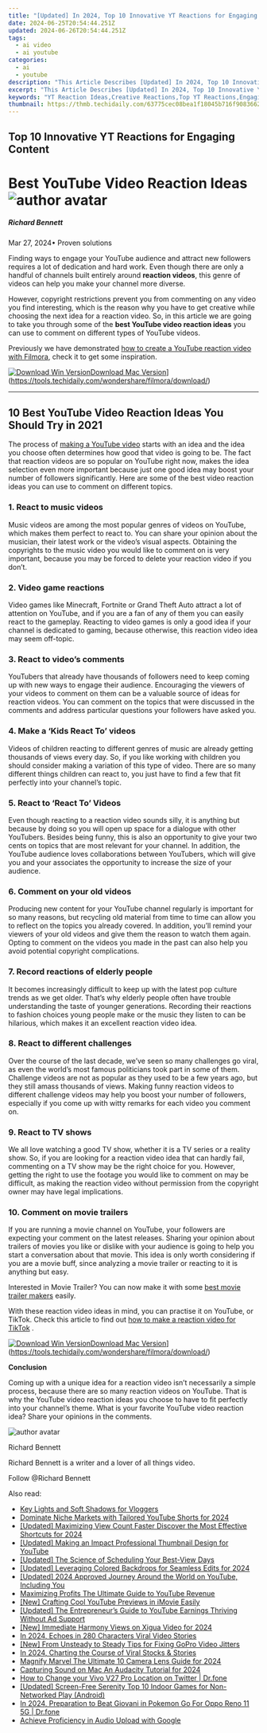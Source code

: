 ```yaml
---
title: "[Updated] In 2024, Top 10 Innovative YT Reactions for Engaging Content"
date: 2024-06-25T20:54:44.251Z
updated: 2024-06-26T20:54:44.251Z
tags:
  - ai video
  - ai youtube
categories:
  - ai
  - youtube
description: "This Article Describes [Updated] In 2024, Top 10 Innovative YT Reactions for Engaging Content"
excerpt: "This Article Describes [Updated] In 2024, Top 10 Innovative YT Reactions for Engaging Content"
keywords: "YT Reaction Ideas,Creative Reactions,Top YT Reactions,Engaging Reactions,Innovative YT Responses,Content Boosting YT,Popular YT Reactions"
thumbnail: https://thmb.techidaily.com/63775cec08bea1f18045b716f908366237290c85d227f82f60742199283d96d9.jpg
---
```


## Top 10 Innovative YT Reactions for Engaging Content

# Best YouTube Video Reaction Ideas ![author avatar](https://images.wondershare.com/filmora/article-images/richard-bennett.jpg)

##### Richard Bennett

 Mar 27, 2024• Proven solutions

Finding ways to engage your YouTube audience and attract new followers requires a lot of dedication and hard work. Even though there are only a handful of channels built entirely around **reaction videos**, this genre of videos can help you make your channel more diverse.

However, copyright restrictions prevent you from commenting on any video you find interesting, which is the reason why you have to get creative while choosing the next idea for a reaction video. So, in this article we are going to take you through some of the **best YouTube video reaction ideas** you can use to comment on different types of YouTube videos.

Previously we have demonstrated [how to create a YouTube reaction video with Filmora](https://tools.techidaily.com/wondershare/filmora/download/), check it to get some inspiration.

[![Download Win Version](https://images.wondershare.com/filmora/guide/download-btn-win.jpg)](https://tools.techidaily.com/wondershare/filmora/download/)[Download Mac Version](https://images.wondershare.com/filmora/guide/download-btn-mac.jpg)](https://tools.techidaily.com/wondershare/filmora/download/)

---

## 10 Best YouTube Video Reaction Ideas You Should Try in 2021

The process of [making a YouTube video](https://tools.techidaily.com/wondershare/filmora/download/) starts with an idea and the idea you choose often determines how good that video is going to be. The fact that reaction videos are so popular on YouTube right now, makes the idea selection even more important because just one good idea may boost your number of followers significantly. Here are some of the best video reaction ideas you can use to comment on different topics.

### 1\. React to music videos

Music videos are among the most popular genres of videos on YouTube, which makes them perfect to react to. You can share your opinion about the musician, their latest work or the video’s visual aspects. Obtaining the copyrights to the music video you would like to comment on is very important, because you may be forced to delete your reaction video if you don’t.

### 2\. Video game reactions

Video games like Minecraft, Fortnite or Grand Theft Auto attract a lot of attention on YouTube, and if you are a fan of any of them you can easily react to the gameplay. Reacting to video games is only a good idea if your channel is dedicated to gaming, because otherwise, this reaction video idea may seem off-topic.

### 3\. React to video’s comments

YouTubers that already have thousands of followers need to keep coming up with new ways to engage their audience. Encouraging the viewers of your videos to comment on them can be a valuable source of ideas for reaction videos. You can comment on the topics that were discussed in the comments and address particular questions your followers have asked you.

### 4\. Make a ‘Kids React To’ videos

Videos of children reacting to different genres of music are already getting thousands of views every day. So, if you like working with children you should consider making a variation of this type of video. There are so many different things children can react to, you just have to find a few that fit perfectly into your channel’s topic.

### 5\. React to ‘React To’ Videos

Even though reacting to a reaction video sounds silly, it is anything but because by doing so you will open up space for a dialogue with other YouTubers. Besides being funny, this is also an opportunity to give your two cents on topics that are most relevant for your channel. In addition, the YouTube audience loves collaborations between YouTubers, which will give you and your associates the opportunity to increase the size of your audience.

### 6\. Comment on your old videos

Producing new content for your YouTube channel regularly is important for so many reasons, but recycling old material from time to time can allow you to reflect on the topics you already covered. In addition, you’ll remind your viewers of your old videos and give them the reason to watch them again. Opting to comment on the videos you made in the past can also help you avoid potential copyright complications.

### 7\. Record reactions of elderly people

It becomes increasingly difficult to keep up with the latest pop culture trends as we get older. That’s why elderly people often have trouble understanding the taste of younger generations. Recording their reactions to fashion choices young people make or the music they listen to can be hilarious, which makes it an excellent reaction video idea.

### 8\. React to different challenges

Over the course of the last decade, we’ve seen so many challenges go viral, as even the world’s most famous politicians took part in some of them. Challenge videos are not as popular as they used to be a few years ago, but they still amass thousands of views. Making funny reaction videos to different challenge videos may help you boost your number of followers, especially if you come up with witty remarks for each video you comment on.

### 9\. React to TV shows

We all love watching a good TV show, whether it is a TV series or a reality show. So, if you are looking for a reaction video idea that can hardly fail, commenting on a TV show may be the right choice for you. However, getting the right to use the footage you would like to comment on may be difficult, as making the reaction video without permission from the copyright owner may have legal implications.

### 10\. Comment on movie trailers

If you are running a movie channel on YouTube, your followers are expecting your comment on the latest releases. Sharing your opinion about trailers of movies you like or dislike with your audience is going to help you start a conversation about that movie. This idea is only worth considering if you are a movie buff, since analyzing a movie trailer or reacting to it is anything but easy.

Interested in Movie Trailer? You can now make it with some [best movie trailer makers](https://tools.techidaily.com/wondershare/filmora/download/) easily.

With these reaction video ideas in mind, you can practise it on YouTube, or TikTok. Check this article to find out [how to make a reaction video for TikTok](https://tools.techidaily.com/wondershare/filmora/download/) .

[![Download Win Version](https://images.wondershare.com/filmora/guide/download-btn-win.jpg)](https://tools.techidaily.com/wondershare/filmora/download/)[Download Mac Version](https://images.wondershare.com/filmora/guide/download-btn-mac.jpg)](https://tools.techidaily.com/wondershare/filmora/download/)

**Conclusion**

Coming up with a unique idea for a reaction video isn’t necessarily a simple process, because there are so many reaction videos on YouTube. That is why the YouTube video reaction ideas you choose to have to fit perfectly into your channel’s theme. What is your favorite YouTube video reaction idea? Share your opinions in the comments.

![author avatar](https://images.wondershare.com/filmora/article-images/richard-bennett.jpg)

Richard Bennett

Richard Bennett is a writer and a lover of all things video.

Follow @Richard Bennett


<ins class="adsbygoogle"
     style="display:block"
     data-ad-format="autorelaxed"
     data-ad-client="ca-pub-7571918770474297"
     data-ad-slot="1223367746"></ins>



<ins class="adsbygoogle"
     style="display:block"
     data-ad-client="ca-pub-7571918770474297"
     data-ad-slot="8358498916"
     data-ad-format="auto"
     data-full-width-responsive="true"></ins>

<span class="atpl-alsoreadstyle">Also read:</span>
<div><ul>
<li><a href="https://youtube-blog.techidaily.com/ights-and-soft-shadows-for-vloggers/"><u>Key Lights and Soft Shadows for Vloggers</u></a></li>
<li><a href="https://youtube-blog.techidaily.com/ate-niche-markets-with-tailored-youtube-shorts-for-2024/"><u>Dominate Niche Markets with Tailored YouTube Shorts for 2024</u></a></li>
<li><a href="https://youtube-blog.techidaily.com/ed-maximizing-view-count-faster-discover-the-most-effective-shortcuts-for-2024/"><u>[Updated] Maximizing View Count Faster  Discover the Most Effective Shortcuts for 2024</u></a></li>
<li><a href="https://youtube-blog.techidaily.com/ed-making-an-impact-professional-thumbnail-design-for-youtube/"><u>[Updated] Making an Impact  Professional Thumbnail Design for YouTube</u></a></li>
<li><a href="https://youtube-blog.techidaily.com/ed-the-science-of-scheduling-your-best-view-days/"><u>[Updated] The Science of Scheduling Your Best-View Days</u></a></li>
<li><a href="https://youtube-blog.techidaily.com/ed-leveraging-colored-backdrops-for-seamless-edits-for-2024/"><u>[Updated] Leveraging Colored Backdrops for Seamless Edits for 2024</u></a></li>
<li><a href="https://youtube-blog.techidaily.com/ed-2024-approved-journey-around-the-world-on-youtube-including-you/"><u>[Updated] 2024 Approved  Journey Around the World on YouTube, Including You</u></a></li>
<li><a href="https://youtube-blog.techidaily.com/izing-profits-the-ultimate-guide-to-youtube-revenue/"><u>Maximizing Profits   The Ultimate Guide to YouTube Revenue</u></a></li>
<li><a href="https://youtube-blog.techidaily.com/rafting-cool-youtube-previews-in-imovie-easily/"><u>[New] Crafting Cool YouTube Previews in iMovie Easily</u></a></li>
<li><a href="https://youtube-blog.techidaily.com/ed-the-entrepreneurs-guide-to-youtube-earnings-thriving-without-ad-support/"><u>[Updated] The Entrepreneur’s Guide to YouTube Earnings  Thriving Without Ad Support</u></a></li>
<li><a href="https://tiktok-video-files.techidaily.com/new-immediate-harmony-views-on-xigua-video-for-2024/"><u>[New] Immediate Harmony Views on Xigua Video for 2024</u></a></li>
<li><a href="https://twitter-videos.techidaily.com/in-2024-echoes-in-280-characters-viral-video-stories/"><u>In 2024, Echoes in 280 Characters  Viral Video Stories</u></a></li>
<li><a href="https://some-knowledge.techidaily.com/new-from-unsteady-to-steady-tips-for-fixing-gopro-video-jitters/"><u>[New] From Unsteady to Steady  Tips for Fixing GoPro Video Jitters</u></a></li>
<li><a href="https://article-files.techidaily.com/in-2024-charting-the-course-of-viral-stocks-and-stories/"><u>In 2024, Charting the Course of Viral Stocks & Stories</u></a></li>
<li><a href="https://extra-skills.techidaily.com/magnify-marvel-the-ultimate-10-camera-lens-guide-for-2024/"><u>Magnify Marvel  The Ultimate 10 Camera Lens Guide for 2024</u></a></li>
<li><a href="https://video-screen-grab.techidaily.com/capturing-sound-on-mac-an-audacity-tutorial-for-2024/"><u>Capturing Sound on Mac  An Audacity Tutorial for 2024</u></a></li>
<li><a href="https://location-social.techidaily.com/how-to-change-your-vivo-v27-pro-location-on-twitter-drfone-by-drfone-virtual-android/"><u>How to Change your Vivo V27 Pro Location on Twitter | Dr.fone</u></a></li>
<li><a href="https://video-screen-grab.techidaily.com/updated-screen-free-serenity-top-10-indoor-games-for-non-networked-play-android/"><u>[Updated] Screen-Free Serenity  Top 10 Indoor Games for Non-Networked Play (Android)</u></a></li>
<li><a href="https://android-pokemon-go.techidaily.com/in-2024-preparation-to-beat-giovani-in-pokemon-go-for-oppo-reno-11-5g-drfone-by-drfone-virtual-android/"><u>In 2024, Preparation to Beat Giovani in Pokemon Go For Oppo Reno 11 5G | Dr.fone</u></a></li>
<li><a href="https://extra-resources.techidaily.com/achieve-proficiency-in-audio-upload-with-google/"><u>Achieve Proficiency in Audio Upload with Google</u></a></li>
</ul></div>
